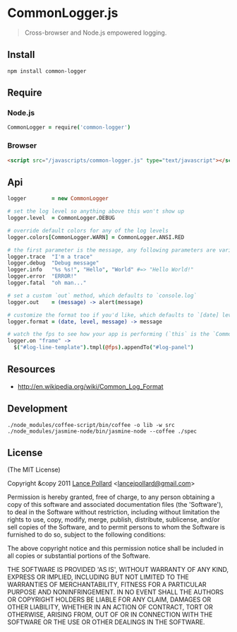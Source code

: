 # CommonLogger.js

> Cross-browser and Node.js empowered logging.

## Install

```
npm install common-logger
```

## Require

### Node.js

``` coffeescript
CommonLogger = require('common-logger')
```

### Browser

``` html
<script src="/javascripts/common-logger.js" type="text/javascript"></script>
```

## Api

``` coffeescript
logger        = new CommonLogger

# set the log level so anything above this won't show up
logger.level  = CommonLogger.DEBUG

# override default colors for any of the log levels
logger.colors[CommonLogger.WARN] = CommonLogger.ANSI.RED

# the first parameter is the message, any following parameters are variables.
logger.trace  "I'm a trace"
logger.debug  "Debug message"
logger.info   "%s %s!", "Hello", "World" #=> "Hello World!"
logger.error  "ERROR!"
logger.fatal  "oh man..."

# set a custom `out` method, which defaults to `console.log`
logger.out    = (message) -> alert(message)

# customize the format too if you'd like, which defaults to `[date] level message`
logger.format = (date, level, message) -> message

# watch the fps to see how your app is performing (`this` is the `CommonLogger.Timer` object)
logger.on "frame" ->
  $("#log-line-template").tmpl(@fps).appendTo("#log-panel")
```

## Resources

- http://en.wikipedia.org/wiki/Common_Log_Format

## Development

```
./node_modules/coffee-script/bin/coffee -o lib -w src
./node_modules/jasmine-node/bin/jasmine-node --coffee ./spec
```

## License

(The MIT License)

Copyright &copy 2011 [Lance Pollard](http://twitter.com/viatropos) &lt;lancejpollard@gmail.com&gt;

Permission is hereby granted, free of charge, to any person obtaining a copy of this software and associated documentation files (the 'Software'), to deal in the Software without restriction, including without limitation the rights to use, copy, modify, merge, publish, distribute, sublicense, and/or sell copies of the Software, and to permit persons to whom the Software is furnished to do so, subject to the following conditions:

The above copyright notice and this permission notice shall be included in all copies or substantial portions of the Software.

THE SOFTWARE IS PROVIDED 'AS IS', WITHOUT WARRANTY OF ANY KIND, EXPRESS OR IMPLIED, INCLUDING BUT NOT LIMITED TO THE WARRANTIES OF MERCHANTABILITY, FITNESS FOR A PARTICULAR PURPOSE AND NONINFRINGEMENT. IN NO EVENT SHALL THE AUTHORS OR COPYRIGHT HOLDERS BE LIABLE FOR ANY CLAIM, DAMAGES OR OTHER LIABILITY, WHETHER IN AN ACTION OF CONTRACT, TORT OR OTHERWISE, ARISING FROM, OUT OF OR IN CONNECTION WITH THE SOFTWARE OR THE USE OR OTHER DEALINGS IN THE SOFTWARE.
